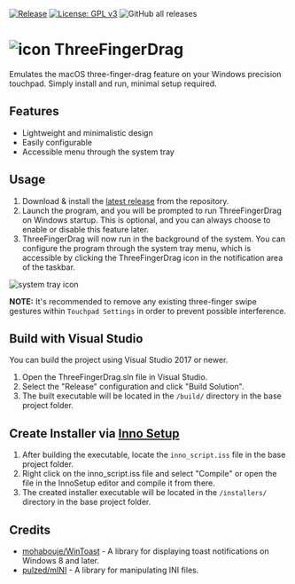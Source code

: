 [![Release](https://img.shields.io/github/v/release/austinnixholm/ThreeFingerDrag?label=Download%20version)](https://github.com/austinnixholm/ThreeFingerDrag/releases/latest)
[![License: GPL v3](https://img.shields.io/badge/License-GPLv3-blue.svg)](https://www.gnu.org/licenses/gpl-3.0)
![GitHub all releases](https://img.shields.io/github/downloads/austinnixholm/threefingerdrag/total)

# ![icon](https://i.ibb.co/JcnqD2W/png64x64-TFD.png)  ThreeFingerDrag

Emulates the macOS three-finger-drag feature on your Windows precision touchpad. Simply install and run, minimal setup required.

## Features

* Lightweight and minimalistic design
* Easily configurable 
* Accessible menu through the system tray

## Usage

1. Download & install the [latest release](https://github.com/austinnixholm/ThreeFingerDrag/releases/latest) from the repository.
3. Launch the program, and you will be prompted to run ThreeFingerDrag on Windows startup. This is optional, and you can always choose to enable or disable this feature later.
4. ThreeFingerDrag will now run in the background of the system. You can configure the program through the system tray menu, which is accessible by clicking the ThreeFingerDrag icon in the notification area of the taskbar.

![system tray icon](https://i.ibb.co/1Rb1Gb1/image-2023-05-03-130955903.png) 

**NOTE:** It's recommended to remove any existing three-finger swipe gestures within `Touchpad Settings` in order to prevent possible interference.

## Build with Visual Studio

You can build the project using Visual Studio 2017 or newer.

1. Open the ThreeFingerDrag.sln file in Visual Studio.
2. Select the "Release" configuration and click "Build Solution".
3. The built executable will be located in the `/build/` directory in the base project folder.

## Create Installer via [Inno Setup](https://jrsoftware.org/isinfo.php)

1. After building the executable, locate the `inno_script.iss` file in the base project folder.
2. Right click on the inno_script.iss file and select "Compile" or open the file in the InnoSetup editor and compile it from there.
3. The created installer executable will be located in the `/installers/` directory in the base project folder.

## Credits

* [mohabouje/WinToast][1] - A library for displaying toast notifications on Windows 8 and later.
* [pulzed/mINI][2] - A library for manipulating INI files.

[1]: https://github.com/mohabouje/WinToast
[2]: https://github.com/pulzed/mINI/
